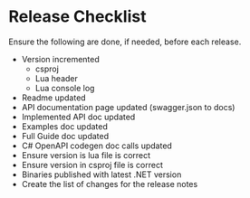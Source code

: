 # Release Checklist

Ensure the following are done, if needed, before each release.

- Version incremented
	- csproj
	- Lua header
	- Lua console log
- Readme updated
- API documentation page updated (swagger.json to docs)
- Implemented API doc updated
- Examples doc updated
- Full Guide doc updated
- C# OpenAPI codegen doc calls updated
- Ensure version is lua file is correct
- Ensure version in csproj file is correct
- Binaries published with latest .NET version
- Create the list of changes for the release notes

